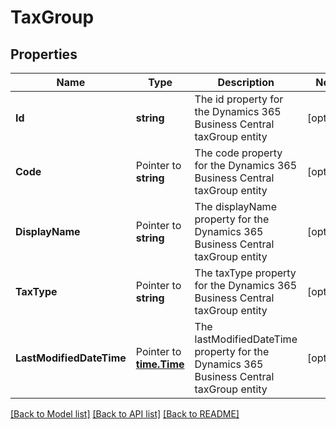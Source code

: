 # TaxGroup

## Properties

Name | Type | Description | Notes
------------ | ------------- | ------------- | -------------
**Id** | **string** | The id property for the Dynamics 365 Business Central taxGroup entity | [optional] 
**Code** | Pointer to **string** | The code property for the Dynamics 365 Business Central taxGroup entity | [optional] 
**DisplayName** | Pointer to **string** | The displayName property for the Dynamics 365 Business Central taxGroup entity | [optional] 
**TaxType** | Pointer to **string** | The taxType property for the Dynamics 365 Business Central taxGroup entity | [optional] 
**LastModifiedDateTime** | Pointer to [**time.Time**](time.Time.md) | The lastModifiedDateTime property for the Dynamics 365 Business Central taxGroup entity | [optional] 

[[Back to Model list]](../README.md#documentation-for-models) [[Back to API list]](../README.md#documentation-for-api-endpoints) [[Back to README]](../README.md)


